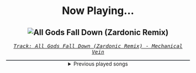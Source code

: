 <div align="center"> 
<h1>Now Playing...</h1>

![All Gods Fall Down (Zardonic Remix)](https://i.scdn.co/image/ab67616d00001e02310de741617ef6884ef1311d)
--
_<samp><a href="https://open.spotify.com/track/2TfrlMNgveiqXmhA2gCfCD">Track: All Gods Fall Down (Zardonic Remix) - Mechanical Vein</a></samp>_

<div style="border: 1px #4B5054 solid"></div>
<details>
  <summary>
    Previous played songs
  </summary>
  <table>
    <thead>
      <tr>
        <th>
          Artist
        </th>
        <th>
          Song
        </th>
        <th>
          Link
        </th>
      </tr>
    </thead>
    <tbody>
      <tr><td>Mechanical Vein</td><td>All Gods Fall Down (Zardonic Remix)</td><td><a href="https://open.spotify.com/track/2TfrlMNgveiqXmhA2gCfCD">https://open.spotify.com/track/2TfrlMNgveiqXmhA2gCfCD</a></td></tr><tr><td>Currents</td><td>The Death We Seek</td><td><a href="https://open.spotify.com/track/6NYdAmvdebGyB2zASPBEKg">https://open.spotify.com/track/6NYdAmvdebGyB2zASPBEKg</a></td></tr><tr><td>Our Promise</td><td>Renegades</td><td><a href="https://open.spotify.com/track/0tm8cNgXGRRwPur5q8qdUg">https://open.spotify.com/track/0tm8cNgXGRRwPur5q8qdUg</a></td></tr><tr><td>Project Vela</td><td>You Can't Fix Me</td><td><a href="https://open.spotify.com/track/111VTYdFU8DKPojiOorF3b">https://open.spotify.com/track/111VTYdFU8DKPojiOorF3b</a></td></tr><tr><td>Deep as Ocean</td><td>Second Circle</td><td><a href="https://open.spotify.com/track/7xK4zeYArpNpd7U2AuclH7">https://open.spotify.com/track/7xK4zeYArpNpd7U2AuclH7</a></td></tr><tr><td>wrs</td><td>Llámame</td><td><a href="https://open.spotify.com/track/3n9qn38IhqkC7DcdIRaM9q">https://open.spotify.com/track/3n9qn38IhqkC7DcdIRaM9q</a></td></tr><tr><td>Britney Spears</td><td>3</td><td><a href="https://open.spotify.com/track/6pymOcrCnMuCWdgGVTvUgP">https://open.spotify.com/track/6pymOcrCnMuCWdgGVTvUgP</a></td></tr><tr><td>Motionless In White</td><td>Burned At Both Ends II</td><td><a href="https://open.spotify.com/track/0iSTQWpqF9kYgeck7GelOR">https://open.spotify.com/track/0iSTQWpqF9kYgeck7GelOR</a></td></tr><tr><td>Breaking Benjamin</td><td>I Will Not Bow</td><td><a href="https://open.spotify.com/track/2yXyz4NLTZx9CLdXfLTp5E">https://open.spotify.com/track/2yXyz4NLTZx9CLdXfLTp5E</a></td></tr><tr><td>Alvan</td><td>Fulenn</td><td><a href="https://open.spotify.com/track/43UejonUIN69O8NNAFRu5X">https://open.spotify.com/track/43UejonUIN69O8NNAFRu5X</a></td></tr><tr><td>Rosa Linn</td><td>SNAP</td><td><a href="https://open.spotify.com/track/76OGwb5RA9h4FxQPT33ekc">https://open.spotify.com/track/76OGwb5RA9h4FxQPT33ekc</a></td></tr><tr><td>Motionless In White</td><td>Werewolf</td><td><a href="https://open.spotify.com/track/1e1rQNYCZToyBDDka1Io34">https://open.spotify.com/track/1e1rQNYCZToyBDDka1Io34</a></td></tr><tr><td>Dark Divine</td><td>Halloweentown</td><td><a href="https://open.spotify.com/track/1Z6AlzxE9BwFWttR6uQB5a">https://open.spotify.com/track/1Z6AlzxE9BwFWttR6uQB5a</a></td></tr><tr><td>From Fall to Spring</td><td>BARRIERS</td><td><a href="https://open.spotify.com/track/5OQyl6cihSLtyToNAyigP4">https://open.spotify.com/track/5OQyl6cihSLtyToNAyigP4</a></td></tr><tr><td>We Came As Romans</td><td>Black Hole</td><td><a href="https://open.spotify.com/track/4Y7eqYTpV7fQxpYj1isN2F">https://open.spotify.com/track/4Y7eqYTpV7fQxpYj1isN2F</a></td></tr><tr><td>Motionless In White</td><td>Porcelain</td><td><a href="https://open.spotify.com/track/0RVy4QZozImoktsPqdcEv3">https://open.spotify.com/track/0RVy4QZozImoktsPqdcEv3</a></td></tr><tr><td>Dayseeker</td><td>Neon Grave</td><td><a href="https://open.spotify.com/track/46b5EPoX1k0Q1VymqWZ35R">https://open.spotify.com/track/46b5EPoX1k0Q1VymqWZ35R</a></td></tr><tr><td>Bad Omens</td><td>ARTIFICIAL SUICIDE</td><td><a href="https://open.spotify.com/track/2Qv8xJzenocwXyGlMU5PaC">https://open.spotify.com/track/2Qv8xJzenocwXyGlMU5PaC</a></td></tr><tr><td>The Algorithm</td><td>Protocols</td><td><a href="https://open.spotify.com/track/6jh2n5f9maoVsuGa8bl7h1">https://open.spotify.com/track/6jh2n5f9maoVsuGa8bl7h1</a></td></tr><tr><td>Motionless In White</td><td>Scoring The End Of The World (feat. Mick Gordon)</td><td><a href="https://open.spotify.com/track/0Tkgl0sQyr6QO0IGmS8aa5">https://open.spotify.com/track/0Tkgl0sQyr6QO0IGmS8aa5</a></td></tr>
    </tbody>
  </table>
</details>

</div>
